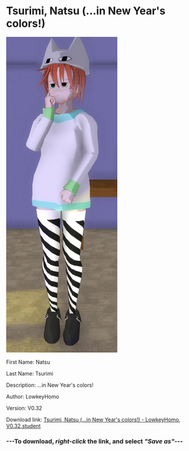 # Tsurimi, Natsu (...in New Year's colors!)

<img src = "https://raw.githubusercontent.com/Arbiter1223/Daigaku-Gurashi-Custom-Students/master/Students/Files/Tsurimi%2C%20Natsu%20(...in%20New%20Year's%20colors!).png">

First Name: Natsu

Last Name: Tsurimi

Description: ...in New Year's colors!

Author: LowkeyHomo

Version: V0.32

Download link: <a href="https://raw.githubusercontent.com/Arbiter1223/Daigaku-Gurashi-Custom-Students/master/Students/Files/Tsurimi%2C%20Natsu%20(...in%20New%20Year's%20colors!)%20-%20LowkeyHomo%2C%20V0.32.student">Tsurimi, Natsu (...in New Year's colors!) - LowkeyHomo, V0.32.student</a>

### ---**To download, _right-click_ the link, and select _"Save as"_**---
